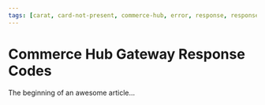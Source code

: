 ```yaml
---
tags: [carat, card-not-present, commerce-hub, error, response, response-code, card-present]
---
```


# Commerce Hub Gateway Response Codes

The beginning of an awesome article...
